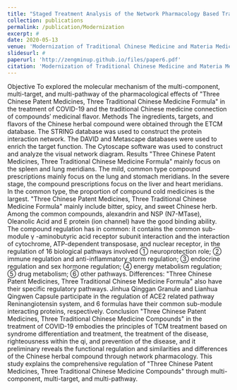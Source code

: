 ```yaml
---
title: "Staged Treatment Analysis of the Network Pharmacology Based Traditional Chinese Medicine Compound Three Chinese Patent Medicines, Three Traditional Chinese Medicine Formula in the Treatment of COVID-19 (in Chinese with English abstract)"
collection: publications
permalink: /publication/Modernization
excerpt: #
date: 2020-05-13
venue: 'Modernization of Traditional Chinese Medicine and Materia Medica-World Science and Technology'
slidesurl: #
paperurl: 'http://zengminup.github.io/files/paper6.pdf'
citation: 'Modernization of Traditional Chinese Medicine and Materia Medica-World Science and Technology. 2021,23(02):358-384. (Ranking:2/3,Supervisor first,IF=2.4)'
---
```


Objective To explored the molecular mechanism of the multi-component, multi-target, and multi-pathway of the pharmacological effects of "Three Chinese Patent Medicines, Three Traditional Chinese Medicine Formula" in the treatment of COVID-19 and the traditional Chinese medicine connection of compounds′ medicinal flavor. Methods The ingredients, targets, and flavors of the Chinese herbal compound were obtained through the ETCM database. The STRING database was used to construct the protein interaction network. The DAVID and Metascape databases were used to enrich the target function. The Cytoscape software was used to construct and analyze the visual network diagram. Results "Three Chinese Patent Medicines, Three Traditional Chinese Medicine Formula" mainly focus on the spleen and lung meridians. The mild, common type compound prescriptions mainly focus on the lung and stomach meridians. In the severe stage, the compound prescriptions focus on the liver and heart meridians. In the common type, the proportion of compound cold medicines is the largest. "Three Chinese Patent Medicines, Three Traditional Chinese Medicine Formula" mainly include bitter, spicy, and sweet Chinese herb. Among the common compounds, alexandrin and NSP (N7-MTase), Oleanolic Acid and E protein (ion channel) have the good binding ability. The compound regulation has in common: it contains the common sub-module γ -aminobutyric acid receptor subunit interaction and the interaction of cytochrome, ATP-dependent transposase, and nuclear receptor, in the regulation of 16 biological pathways involved ① neuroprotection role; ② immune regulation and anti-inflammatory storm regulation; ③ endocrine regulation and sex hormone regulation; ④ energy metabolism regulation; ⑤ drug metabolism; ⑥ other pathways. Differences: "Three Chinese Patent Medicines, Three Traditional Chinese Medicine Formula" also have their specific regulatory pathways. Jinhua Qinggan Granule and Lianhua Qingwen Capsule participate in the regulation of ACE2 related pathway Reninangiotensin system, and 6 formulas have their common sub-module interacting proteins, respectively. Conclusion "Three Chinese Patent Medicines, Three Traditional Chinese Medicine Compounds" in the treatment of COVID-19 embodies the principles of TCM treatment based on syndrome differentiation and treatment, the treatment of the disease, righteousness within the qi, and prevention of the disease, and it preliminary reveals the functional regulation and similarities and differences of the Chinese herbal compound through network pharmacology. This study explains the comprehensive regulation of "Three Chinese Patent Medicines, Three Traditional Chinese Medicine Compounds" through multi-component, multi-target, and multi-pathway.
